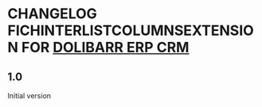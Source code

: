 # CHANGELOG FICHINTERLISTCOLUMNSEXTENSION FOR [DOLIBARR ERP CRM](https://www.dolibarr.org)

## 1.0

Initial version
